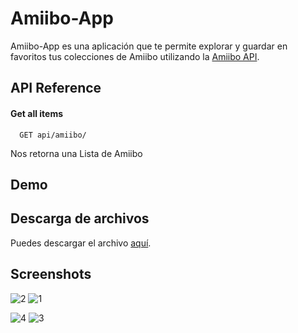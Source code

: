 # Amiibo-App

Amiibo-App es una aplicación que te permite explorar y guardar en favoritos tus colecciones de Amiibo utilizando la [Amiibo API](https://www.amiiboapi.com/api/amiibo/).

## API Reference

#### Get all items

```http
  GET api/amiibo/
```

Nos retorna una Lista de Amiibo 


## Demo

## Descarga de archivos

Puedes descargar el archivo [aquí](https://github.com/Erick-Buendia/Disney-App/blob/main/app/release/app-release.apk).


## Screenshots
![2](https://github.com/user-attachments/assets/b083ccae-89a5-4a33-9d21-6196e116a086)
![1](https://github.com/user-attachments/assets/30746f1a-c52a-4aff-a4c4-5b67b6babc7d)

![4](https://github.com/user-attachments/assets/9d1d5036-1e48-474b-b18e-a49e34c17220)
![3](https://github.com/user-attachments/assets/9477e06d-acc1-495e-9d9f-7ddb6e142dab)
